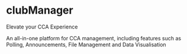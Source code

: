 # clubManager
Elevate your CCA Experience

An all-in-one platform for CCA management, including features such as Polling, Announcements, File Management and Data Visualisation 
